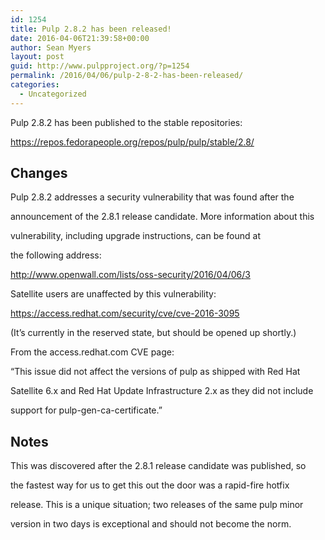 ```yaml
---
id: 1254
title: Pulp 2.8.2 has been released!
date: 2016-04-06T21:39:58+00:00
author: Sean Myers
layout: post
guid: http://www.pulpproject.org/?p=1254
permalink: /2016/04/06/pulp-2-8-2-has-been-released/
categories:
  - Uncategorized
---
```

Pulp 2.8.2 has been published to the stable repositories:

<https://repos.fedorapeople.org/repos/pulp/pulp/stable/2.8/>

## Changes

Pulp 2.8.2 addresses a security vulnerability that was found after the
  
announcement of the 2.8.1 release candidate. More information about this
  
vulnerability, including upgrade instructions, can be found at
  
the following address:

<http://www.openwall.com/lists/oss-security/2016/04/06/3>

Satellite users are unaffected by this vulnerability:

<https://access.redhat.com/security/cve/cve-2016-3095>

(It&#8217;s currently in the reserved state, but should be opened up shortly.)

From the access.redhat.com CVE page:

&#8220;This issue did not affect the versions of pulp as shipped with Red Hat
  
Satellite 6.x and Red Hat Update Infrastructure 2.x as they did not include
  
support for pulp-gen-ca-certificate.&#8221;

## Notes

This was discovered after the 2.8.1 release candidate was published, so
  
the fastest way for us to get this out the door was a rapid-fire hotfix
  
release. This is a unique situation; two releases of the same pulp minor
  
version in two days is exceptional and should not become the norm.</pre>
